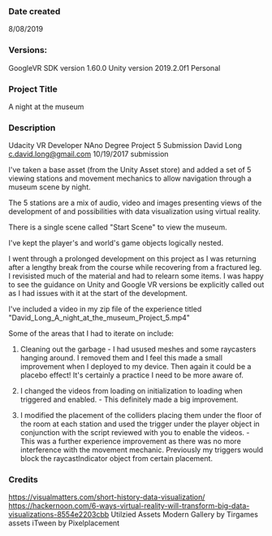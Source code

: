 ### Date created
8/08/2019

### Versions:
GoogleVR SDK version 1.60.0
Unity version 2019.2.0f1 Personal

### Project Title
A night at the museum

### Description
Udacity VR Developer NAno Degree Project 5 Submission
David Long
c.david.long@gmail.com
10/19/2017 submission

I've taken a base asset (from the Unity Asset store) and added a set of 5 viewing stations and movement mechanics to allow navigation through a museum scene by night.

The 5 stations are a mix of audio, video and images presenting views of the development of and possibilities with data visualization using virtual reality.

There is a single scene called "Start Scene" to view the  museum.

I've kept the player's and world's game objects logically nested.

I went through a prolonged development on this project as I was returning after a lengthy break from the course while recovering from a fractured leg. I revisisted much of the material and had to relearn some items. I was happy to see the guidance on Unity and Google VR versions be explicitly called out as I had issues with it at the start of the development.

I've included a video in my zip file of the experience titled "David_Long_A_night_at_the_museum_Project_5.mp4"

Some of the areas that I had to iterate on include:

1. Cleaning out the garbage - I had usused  meshes and some raycasters hanging around. I removed them and I feel this made a small improvement when I deployed to my device. Then again it could be a placebo effect! It's certainly a practice I need to be more aware of.

2. I changed the videos from loading on initialization to loading when triggered and enabled. - This definitely made a big improvement.

3. I modified the placement of the colliders placing them under the floor of the room at each station and used the trigger under the player object in conjunction with the script reviewed with you to enable the videos. - This was a further experience improvement as there was no more interference with the movement mechanic. Previously my triggers would block the raycastIndicator object from certain placement.

### Credits
https://visualmatters.com/short-history-data-visualization/
https://hackernoon.com/6-ways-virtual-reality-will-transform-big-data-visualizations-8554e2203cbb
Utilzied Assets Modern Gallery by Tirgames assets
iTween by Pixelplacement

